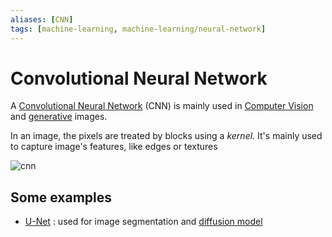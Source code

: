 ```yaml
---
aliases: [CNN]
tags: [machine-learning, machine-learning/neural-network]
---
```


# Convolutional Neural Network

A [Convolutional Neural Network](https://en.wikipedia.org/wiki/Convolutional_neural_network) (CNN) is mainly used in [Computer Vision](/engineering/machine-learning/applications/computer-vision.md) and [generative](/engineering/machine-learning/applications/generative-ai.md) images.

In an image, the pixels are treated by blocks using a *kernel*. It's mainly used to capture image's features, like edges or textures

![cnn](/engineering/machine-learning/assets/cnn.png)

## Some examples

- [U-Net](https://en.wikipedia.org/wiki/U-Net) : used for image segmentation and [diffusion model](/engineering/machine-learning/neural-network/diffusion.md)